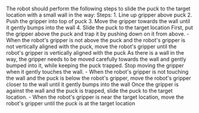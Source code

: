 The robot should perform the following steps to slide the puck to the target location with a small wall in the way:
    Steps:  1. Line up gripper above puck  2. Push the gripper into top of puck  3. Move the gripper towards the wall until it gently bumps into the wall  4. Slide the puck to the target location
    First, put the gripper above the puck and trap it by pushing down on it from above.
    - When the robot's gripper is not above the puck and the robot's gripper is not vertically aligned with the puck, move the robot's gripper until the robot's gripper is vertically aligned with the puck
    As there is a wall in the way, the gripper needs to be moved carefully towards the wall and gently bumped into it, while keeping the puck trapped. Stop moving the gripper when it gently touches the wall.
    - When the robot's gripper is not touching the wall and the puck is below the robot's gripper, move the robot's gripper closer to the wall until it gently bumps into the wall
    Once the gripper is against the wall and the puck is trapped, slide the puck to the target location.
    - When the robot's gripper is near the target location, move the robot's gripper until the puck is at the target location